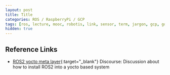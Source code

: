 ```yaml
---
layout: post
title: Title
categories: ROS / RaspberryPi / GCP 
tags: [ros, lecture, mooc, robotis, link, sensor, term, jargon, gcp, google, iot, raspberrypi]
hidden: true
---
```

## Reference Links

- [ROS2 yocto meta layer](<https://discourse.ros.org/t/ros2-yocto-meta-layer/9643>){:target="_blank"} Discourse: Discussion about how to install ROS2 into a yocto based system
